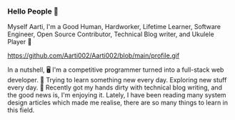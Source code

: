 ### Hello People 👋

Myself Aarti, I'm a Good Human, Hardworker, Lifetime Learner, Software Engineer, Open Source Contributor, Technical Blog writer, and Ukulele Player 🎸

https://github.com/Aarti002/Aarti002/blob/main/profile.gif

In a nutshell, 
🖥️ I'm a competitive programmer turned into a full-stack web developer. 
🌱 Trying to learn something new every day. Exploring new stuff every day. 
📃 Recently got my hands dirty with technical blog writing, and the good news is, I'm enjoying it.
Lately, I have been reading many system design articles which made me realise, there are so many things to learn in this field.
